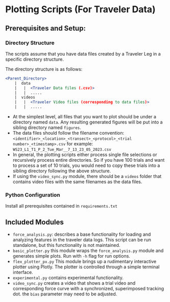 # Plotting Scripts (For Traveler Data)

## Prerequisites and Setup:

### Directory Structure

The scripts assume that you have data files created by a Traveler Leg in a specific directory structure.

The directory structure is as follows:

```jsx
<Parent_Directory>
	|  data 
	| 	|  <Traveler Data files (.csv)>
	|	|  .....
	|  videos
	| 	|  <Traveler Video files (corresponding to data files)>
	| 	|  .....
```
- At the simplest level, all files that you want to plot should be under a directory named `data`. Any resulting generated figures will be put into a sibling directory named `figures`.
- The data files should follow the filename convention: `<identifier>_<location>_<transect>_<protocol>_<trial number>_<timestamp>.csv` for example: `WS23_L1_T1_P_2_Tue_Mar__7_13_23_05_2023.csv`
- In general, the plotting scripts either process single file selections or recursively process entire directories. So if you have 100 trials and want to process a set of 10 trials, you would need to copy these trials into a sibling directory following the above structure.
- If using the `video_sync.py` module, there should be a `videos` folder that contains video files with the same filenames as the data files.

### Python Configuration

Install all prerequisites contained in `requirements.txt`

## Included Modules

- `force_analysis.py`: describes a base functionality for loading and analyzing features in the traveler data logs. This script can be run standalone, but this functionality is not maintained.
- `basic_plotter.py` this module wraps the `force_analysis.py` module and generates simple plots. Run with `-h` flag for run options.
- `flex_plotter_px.py` This module brings up a rudimentary interactive plotter using Plotly. The plotter is controlled through a simple terminal interface.
- `experimental.py` contains experimental functionality.
- `video_sync.py` creates a video that shows a trial video and corresponding force curve with a synchronized, superimposed tracking dot. the `bias` parameter may need to be adjusted.